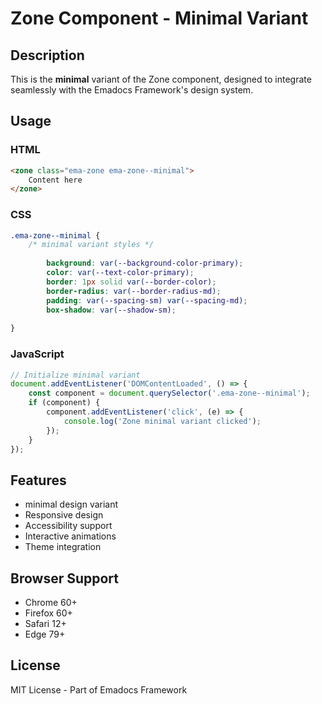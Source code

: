 # Zone Component - Minimal Variant

## Description
This is the **minimal** variant of the Zone component, designed to integrate seamlessly with the Emadocs Framework's design system.

## Usage

### HTML
```html
<zone class="ema-zone ema-zone--minimal">
    Content here
</zone>
```

### CSS
```css
.ema-zone--minimal {
    /* minimal variant styles */
    
        background: var(--background-color-primary);
        color: var(--text-color-primary);
        border: 1px solid var(--border-color);
        border-radius: var(--border-radius-md);
        padding: var(--spacing-sm) var(--spacing-md);
        box-shadow: var(--shadow-sm);
    
}
```

### JavaScript
```javascript
// Initialize minimal variant
document.addEventListener('DOMContentLoaded', () => {
    const component = document.querySelector('.ema-zone--minimal');
    if (component) {
        component.addEventListener('click', (e) => {
            console.log('Zone minimal variant clicked');
        });
    }
});
```

## Features
- minimal design variant
- Responsive design
- Accessibility support
- Interactive animations
- Theme integration

## Browser Support
- Chrome 60+
- Firefox 60+
- Safari 12+
- Edge 79+

## License
MIT License - Part of Emadocs Framework
